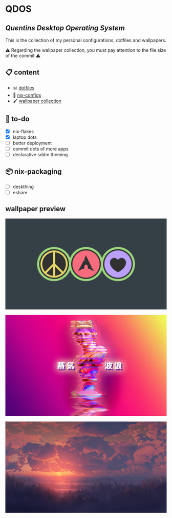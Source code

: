 # QDOS
## *Quentins Desktop Operating System*  

This is the collection of my personal configurations, dotfiles and wallpapers.

⚠️ Regarding the wallpaper collection, you must pay attention to the file size of the commit ⚠️

## 📋 content
- 📊 [dotfiles](dotfiles)
- 🧭 [nix-configs](nix-config)
- 🖌️ [wallpaper collection](wallpaper)

## 📑 to-do
- [x] nix-flakes
- [x] laptop dots
- [ ] better deployment
- [ ] commit dots of more apps
- [ ] declarative sddm theming

## 📦 nix-packaging
- [ ] deskthing
- [ ] eshare

## wallpaper preview
![Arch-Peace](wallpaper/horizontal/arch-peace.png?raw=true "Arch-Peace")

![Vaporwave](wallpaper/horizontal/long-lost.jpg?raw=true "Vaporwave")

![Red-Sunset](wallpaper/horizontal/red-sunset.jpg?raw=true "Red-Sunset")
